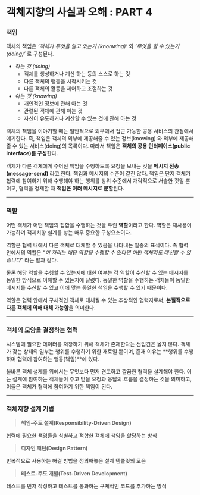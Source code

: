 # 객체지향의 사실과 오해 : PART 4

### 책임

객체의 책임은 *‘객체가 무엇을 알고 있는가 (knonwing)’* 와 *‘무엇을 할 수 있는가(doing)’* 로 구성된다.

- *하는 것 (doing)*
    - 객체를 생성하거나 계산 하는 등의 스스로 하는 것
    - 다른 객체의 행동을 시작시키는 것
    - 다른 객체의 활동을 제어하고 조절하는 것
- *아는 것 (knowing)*
    - 개인적인 정보에 관해 아는 것
    - 관련된 객체에 관해 아는 것
    - 자신이 유도하거나 계산할 수 있는 것에 관해 아는 것

객체의 책임을 이야기할 때는 일반적으로 외부에서 접근 가능한 공용 서비스의 관점에서 얘기한다. 즉, 책임은 객체의 외부에 제공해줄 수 있는 정보(knowing) 와 외부에 제공해줄 수 있는 서비스(doing)의 목록이다. 따라서 책임은 **객체의 공용 인터페이스(public interface)를 구성**한다.

객체가 다른 객체에게 주어진 책임을 수행하도록 요청을 보내는 것을 **메시지 전송(message-send)** 라고 한다. 책임과 메시지의 수준이 같진 않다. 책임은 단지 객체가 협력에 참여하기 위해 수행해야 하는 행위를 상위 수준에서 개략적으로 서술한 것일 뿐이고, 협력을 정제할 때 **책임은 여러 메시지로 분할**된다.

---

### 역할

어떤 객체가 어떤 책임의 집합을 수행하는 것을 우린 **역할**이라고 한다. 역할은 재사용이 가능하며 객제치향 설계를 낳는 매우 중요한 구성요소이다. 

역할은 협력 내에서 다른 객체로 대체할 수 있음을 나타내는 일종의 표식이다. 즉 협력 안에서의 역할은 *“이 자리는 해당 역할을 수행할 수 있다면 어떤 객체라도 대신할 수 있습니다”* 라는 말과 같다.

물론 해당 역할을 수헹할 수 있는지에 대한 여부는 각 역할이 수신할 수 있는 메시지를 동일한 방식으로 이해할  수 있는지에 달렸다. 동일한 역할을 수행하는 객체들이 동일한 메시지를 수신할 수 있고 이에 맞는 동일한 책임을 수행할 수 있기 때문이다.

역할은 협력 안에서 구체적인 객체로 대체될 수 있는 추상적인 협력자로써, **본질적으로 다른 객체에 의해 대체 가능함**을 의미한다. 

---

### 객체의 모양을 결정하는 협력

시스템에 필요한 데이터를 저장하기 위해 객체가 존재한다는 선입견은 옳지 않다. 객체가 갖는 상태의 일부는 행위를 수행하기 위한 재료일 뿐이며, 존재 이유는 **행위를 수행하며 협력에 참여하는 행동(책임)**에 있다.

올바른 객체 설계를 위헤서는 무엇보다 먼저 견고하고 깔끔한 협력을 설계해야 한다. 이는 설계에 참여하는 객체들이 주고 받을 요청과 응답의 흐름을 결정하는 것을 의미하고, 이들은 객체가 협력에 참여하기 위한 책임이 된다.

---

### 객체지향 설계 기법

> **책임-주도 설계(Responsibility-Driven Design)**
> 

협력에 필요한 책임들을 식별하고 적합한 객체에 책임을 할당하는 방식

> **디자인 패턴(Design Pattern)**
> 

반복적으로 사용하는 해결 방법을 정의해놓은 설계 템플릿의 모음

> **테스트-주도 개발(Test-Driven Development)**
> 

테스트를 먼저 작성하고 테스트를 통과하는 구체적인 코드를 추가하는 방식